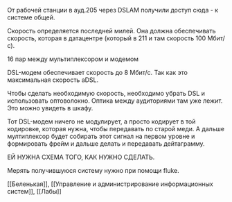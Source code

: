 От рабочей станции в ауд.205 через DSLAM получили доступ сюда - к системе общей.

Скорость определяется последней милей. Она должна обеспечивать скорость, которая в датацентре (который в 211 и там скорость 100 Мбит/с).

16 пар между мультиплексором и модемом

DSL-модем обеспечивает скорость до 8 Мбит/с. Так как это максимальная скорость aDSL.

Чтобы сделать необходимую скорость, необходимо убрать DSL и использовать оптоволокно. Оптика между аудиториями там уже лежит. Это можно увидеть в шкафу.

Тот DSL-модем ничего не модулирует, а просто кодирует в той кодировке, которая нужна, чтобы передавать по старой меди. А дальше мултиплексор будет собирать этот сигнал на первом уровне и формировать фрейм и дальше делать и передавать дейтаграмму.

ЕЙ НУЖНА СХЕМА ТОГО, КАК НУЖНО СДЕЛАТЬ.

Мерять получившуюся систему нужно при помощи fluke.



[[Беленькая]], [[Управление и администрирование информационных систем]], [[Лабы]]